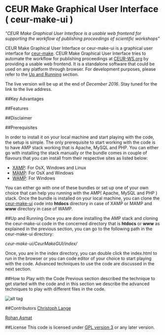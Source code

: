 # CEUR Make Graphical User Interface ( ceur-make-ui )
*"CEUR Make Graphical User Interface is a usable web frontend for supporting the workflow of publishing proceedings of 
scientific workshops"*

CEUR Make Graphical User Interface or ceur-make-ui is a graphical user interface for [ceur-make](https://github.com/ceurws/ceur-make). CEUR Make Graphical User Interface tries to automate the workflow for publishing proceedings at [CEUR-WS.org](http://ceur-ws.org/) by providing a usable web frontend. It is a standalone software that could be used on any platform through browser. For development purposes, please refer to the [Up and Running]() section. 

The live version will be up at the end of *December 2016*. Stay tuned for the link to the live address.

##Key Advantages

##Features

##Disclaimer

##Prerequisites

In order to install it on your local machine and start playing with the code, the setup is simple. The only prerequisite to start working with the code is to have AMP stack working that is Apache, MySQL and PHP. You can either go with installing the stack manually or the bundle comes in couple of flavours that you can install from their respective sites as listed below:

+ [XAMP](https://www.apachefriends.org/index.html): For OsX, Windows and Linux
+ [MAMP](https://www.mamp.info/en/): For OsX and Windows
+ [WAMP](http://www.wampserver.com/en/): For Windows

You can either go with one of these bundles or set up one of your own choice that can help you running with the AMP( Apache, MySQL and PHP ) stack. Once the bundle is installed on your local machine, you can clone the [ceur-make-ui](https://github.com/ceurws/ceur-make-ui) code into **htdocs** directory in case of XAMP or MAMP and **www** directory in case of WAMP.

##Up and Running
Once you are done installing the AMP stack and cloning the ceur-make-ui code in the concerned directory that is **htdocs** or **www** as explained in the previous section, you can go to the following path in the ceur-make-ui directory:

*ceur-make-ui/CeurMakeGUI/index/* 

Once, you are in the index directory, you can double click the index.html to run in the browser or you can code editor of your choice to start playing with the code. Advanced techniques to use the code are discussed in the next section.

##How to Play with the Code
Previous section described the technique to get started with the code and in this section we describe the advanced techniques to play with different files in the code. 

![alt tag](https://github.com/ceurws/ceur-make-ui/blob/master/ReferenceDocuments/Images/architecture.png)



##Contributors
[Christoph Lange](https://langec.wordpress.com/)

[Rohan Asmat](https://www.linkedin.com/in/rohanasmat?trk=nav_responsive_tab_profile)

##License
This code is licensed under [GPL version 3](https://github.com/ceurws/ceur-make-ui/blob/master/LICENSE) or any later version.

